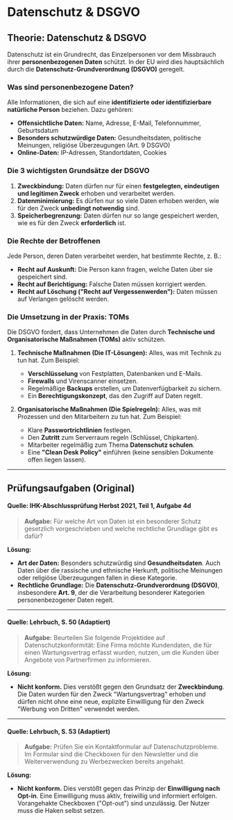 # Datenschutz & DSGVO

## Theorie: Datenschutz & DSGVO

Datenschutz ist ein Grundrecht, das Einzelpersonen vor dem Missbrauch ihrer **personenbezogenen Daten** schützt. In der EU wird dies hauptsächlich durch die **Datenschutz-Grundverordnung (DSGVO)** geregelt.

### Was sind personenbezogene Daten?

Alle Informationen, die sich auf eine **identifizierte oder identifizierbare natürliche Person** beziehen. Dazu gehören:
* **Offensichtliche Daten:** Name, Adresse, E-Mail, Telefonnummer, Geburtsdatum
* **Besonders schutzwürdige Daten:** Gesundheitsdaten, politische Meinungen, religiöse Überzeugungen (Art. 9 DSGVO)
* **Online-Daten:** IP-Adressen, Standortdaten, Cookies

### Die 3 wichtigsten Grundsätze der DSGVO

1.  **Zweckbindung:** Daten dürfen nur für einen **festgelegten, eindeutigen und legitimen Zweck** erhoben und verarbeitet werden.
2.  **Datenminimierung:** Es dürfen nur so viele Daten erhoben werden, wie für den Zweck **unbedingt notwendig** sind.
3.  **Speicherbegrenzung:** Daten dürfen nur so lange gespeichert werden, wie es für den Zweck **erforderlich** ist.

### Die Rechte der Betroffenen

Jede Person, deren Daten verarbeitet werden, hat bestimmte Rechte, z. B.:
* **Recht auf Auskunft:** Die Person kann fragen, welche Daten über sie gespeichert sind.
* **Recht auf Berichtigung:** Falsche Daten müssen korrigiert werden.
* **Recht auf Löschung ("Recht auf Vergessenwerden"):** Daten müssen auf Verlangen gelöscht werden.

### Die Umsetzung in der Praxis: TOMs

Die DSGVO fordert, dass Unternehmen die Daten durch **Technische und Organisatorische Maßnahmen (TOMs)** aktiv schützen.

1.  **Technische Maßnahmen (Die IT-Lösungen):**
    Alles, was mit Technik zu tun hat. Zum Beispiel:
    * **Verschlüsselung** von Festplatten, Datenbanken und E-Mails.
    * **Firewalls** und Virenscanner einsetzen.
    * Regelmäßige **Backups** erstellen, um Datenverfügbarkeit zu sichern.
    * Ein **Berechtigungskonzept**, das den Zugriff auf Daten regelt.

2.  **Organisatorische Maßnahmen (Die Spielregeln):**
    Alles, was mit Prozessen und den Mitarbeitern zu tun hat. Zum Beispiel:
    * Klare **Passwortrichtlinien** festlegen.
    * Den **Zutritt** zum Serverraum regeln (Schlüssel, Chipkarten).
    * Mitarbeiter regelmäßig zum Thema **Datenschutz schulen**.
    * Eine **"Clean Desk Policy"** einführen (keine sensiblen Dokumente offen liegen lassen).

---

## Prüfungsaufgaben (Original)

#### Quelle: IHK-Abschlussprüfung Herbst 2021, Teil 1, Aufgabe 4d
> **Aufgabe:** Für welche Art von Daten ist ein besonderer Schutz gesetzlich vorgeschrieben und welche rechtliche Grundlage gibt es dafür?

**Lösung:**
* **Art der Daten:** Besonders schutzwürdig sind **Gesundheitsdaten**. Auch Daten über die rassische und ethnische Herkunft, politische Meinungen oder religiöse Überzeugungen fallen in diese Kategorie.
* **Rechtliche Grundlage:** Die **Datenschutz-Grundverordnung (DSGVO)**, insbesondere **Art. 9**, der die Verarbeitung besonderer Kategorien personenbezogener Daten regelt.

---

#### Quelle: Lehrbuch, S. 50 (Adaptiert)
> **Aufgabe:** Beurteilen Sie folgende Projektidee auf Datenschutzkonformität: Eine Firma möchte Kundendaten, die für einen Wartungsvertrag erfasst wurden, nutzen, um die Kunden über Angebote von Partnerfirmen zu informieren.

**Lösung:**
* **Nicht konform.** Dies verstößt gegen den Grundsatz der **Zweckbindung**. Die Daten wurden für den Zweck "Wartungsvertrag" erhoben und dürfen nicht ohne eine neue, explizite Einwilligung für den Zweck "Werbung von Dritten" verwendet werden.

---

#### Quelle: Lehrbuch, S. 53 (Adaptiert)
> **Aufgabe:** Prüfen Sie ein Kontaktformular auf Datenschutzprobleme. Im Formular sind die Checkboxen für den Newsletter und die Weiterverwendung zu Werbezwecken bereits angehakt.

**Lösung:**
* **Nicht konform.** Dies verstößt gegen das Prinzip der **Einwilligung nach Opt-in**. Eine Einwilligung muss aktiv, freiwillig und informiert erfolgen. Vorangehakte Checkboxen ("Opt-out") sind unzulässig. Der Nutzer muss die Haken selbst setzen.
